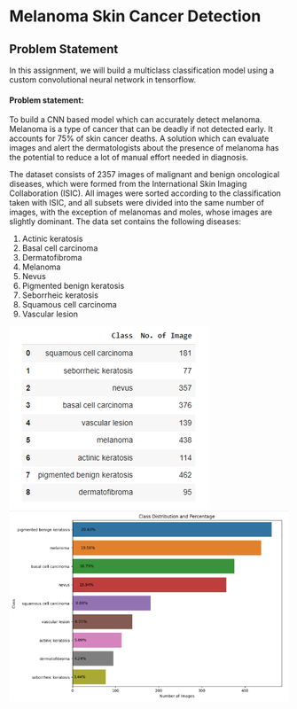 # Melanoma Skin Cancer Detection

## Problem Statement
In this assignment, we will build a multiclass classification model using a custom convolutional neural network in tensorflow. 

 

#### Problem statement: 
To build a CNN based model which can accurately detect melanoma. Melanoma is a type of cancer that can be deadly if not detected early. It accounts for 75% of skin cancer deaths. A solution which can evaluate images and alert the dermatologists about the presence of melanoma has the potential to reduce a lot of manual effort needed in diagnosis.


The dataset consists of 2357 images of malignant and benign oncological diseases, which were formed from the International Skin Imaging Collaboration (ISIC). All images were sorted according to the classification taken with ISIC, and all subsets were divided into the same number of images, with the exception of melanomas and moles, whose images are slightly dominant.
The data set contains the following diseases:

1. Actinic keratosis
2. Basal cell carcinoma
3. Dermatofibroma
4. Melanoma
5. Nevus
6. Pigmented benign keratosis
7. Seborrheic keratosis
8. Squamous cell carcinoma
9. Vascular lesion

![datasetdf](https://github.com/bshivagunde/Convolutional_Neural_Network/blob/master/Project_Images/class_distribution_table.PNG)
![datasetdf](https://github.com/bshivagunde/Convolutional_Neural_Network/blob/master/Project_Images/class_distribution.PNG)